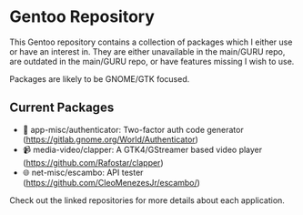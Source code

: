 # Gentoo Repository
This Gentoo repository contains a collection of packages which I either use or have an interest in. They are either unavailable in the main/GURU repo, are outdated in the main/GURU repo, or have features missing I wish to use.

Packages are likely to be GNOME/GTK focused.

## Current Packages
* 🔑 app-misc/authenticator: Two-factor auth code generator (https://gitlab.gnome.org/World/Authenticator)
* 📹 media-video/clapper: A GTK4/GStreamer based video player (https://github.com/Rafostar/clapper)
* 🌐 net-misc/escambo: API tester (https://github.com/CleoMenezesJr/escambo/)

Check out the linked repositories for more details about each application.
